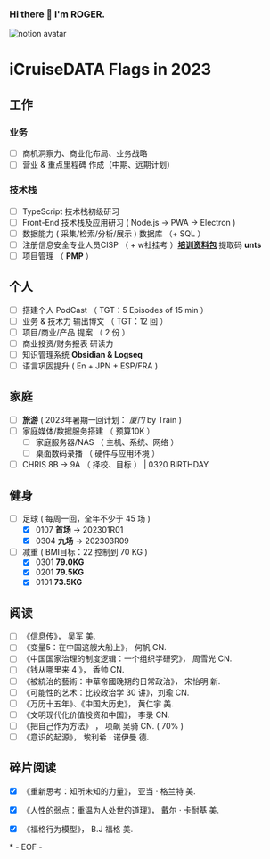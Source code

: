 ### Hi there 👋 I'm ROGER. 

![notion avatar](https://notion-avatar.vercel.app/api/img/eyJmYWNlIjo2LCJub3NlIjozLCJtb3V0aCI6MTAsImV5ZXMiOjYsImV5ZWJyb3dzIjoxMCwiZ2xhc3NlcyI6MiwiaGFpciI6MTQsImFjY2Vzc29yaWVzIjowLCJkZXRhaWxzIjowLCJiZWFyZCI6MH0=)

<!--
**5iCruise/5iCruise** is a ✨ _special_ ✨ repository because its `README.md` (this file) appears on your GitHub profile.

Here are some ideas to get you started:

- 🔭 I’m currently working on ...
- 🌱 I’m currently learning ...
- 👯 I’m looking to collaborate on ...
- 🤔 I’m looking for help with ...
- 💬 Ask me about ...
- 📫 How to reach me: ...
- 😄 Pronouns: ...
- ⚡ Fun fact: ...
-->

# iCruiseDATA Flags in 2023  

## 工作  
### 业务  
- [ ] 商机洞察力、商业化布局、业务战略     
- [ ] 营业 & 重点里程碑 作成（中期、远期计划）   

### 技术栈   
- [ ] TypeScript 技术栈初级研习   
- [ ] Front-End 技术栈及应用研习 ( Node.js → PWA → Electron )    
- [ ] 数据能力 ( 采集/检索/分析/展示 ) 数据库 （+ SQL ）       
- [ ] 注册信息安全专业人员CISP （ + w社挂考 ）[**培训资料包**](https://terabox.com/s/1Y6i1QysJya1l2c3_8ZQtmA)  提取码 **unts**        
- [ ] 项目管理  （ **PMP** ）    

## 个人  
- [ ] 搭建个人 PodCast （ TGT：5 Episodes of 15 min ）     
- [ ] 业务 & 技术力 输出博文 （ TGT：12 回 ）     
- [ ] 项目/商业/产品 提案 （ 2 份 ）   
- [ ] 商业投资/财务报表 研读力   
- [ ] 知识管理系统 **Obsidian & Logseq**    
- [ ] 语言巩固提升 ( En + JPN + ESP/FRA )   

## 家庭  
- [ ] **旅游** ( 2023年暑期一回计划： *厦门* by Train )  
- [ ] 家庭媒体/数据服务搭建 （ 预算10K ）   
    - [ ] 家庭服务器/NAS （ 主机、系统、网络 ） 
    - [ ] 桌面数码录播  （ 硬件与应用环境 ）    
- [ ] CHRIS 8B → 9A （ 择校、目标 ） | 0320 BIRTHDAY     

## 健身  
- [ ] 足球 ( 每周一回，全年不少于 45 场 )  
    - [x] 0107  **首场**  →  202301R01    
    - [x] 0304  **九场**  →  202303R09
- [ ] 减重 ( BMI目标：22  控制到 70 KG )  
    - [x] 0301 **79.0KG**    
    - [x] 0201 **79.5KG**
    - [x] 0101 **73.5KG**    

## 阅读  
- [ ] 《信息传》， 吴军  美.   
- [ ] 《变量5：在中国这艘大船上》， 何帆  CN.    
- [ ] 《中国国家治理的制度逻辑：一个组织学研究》， 周雪光  CN.     
- [ ] 《钱从哪里来 4 》， 香帅  CN.   
- [ ] 《被統治的藝術：中華帝國晚期的日常政治》， 宋怡明  新.  
- [ ] 《可能性的艺术：比较政治学 30 讲》，刘瑜  CN.  
- [ ] 《万历十五年》、《中国大历史》， 黄仁宇  美.     
- [ ] 《文明现代化价值投资和中国》， 李录  CN.      
- [ ] 《把自己作为方法》 ， 项飙 吴骑  CN.  ( 70% )        
- [ ] 《意识的起源》， 埃利希 · 诺伊曼  德.      

## 碎片阅读  
- [x] 《重新思考：知所未知的力量》， 亚当 · 格兰特  美.     
- [x] 《人性的弱点：重温为人处世的道理》， 戴尔 · 卡耐基  美.     
- [x] 《福格行为模型》， B.J 福格  美.     


\* - EOF - 
